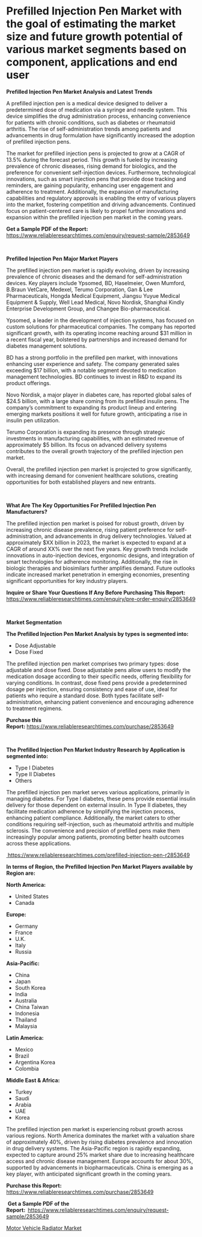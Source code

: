 <p><h1>Prefilled Injection Pen Market with the goal of estimating the market size and future growth potential of various market segments based on component, applications and end user</h1></p><p><strong>Prefilled Injection Pen Market Analysis and Latest Trends</strong></p>
<p><p>A prefilled injection pen is a medical device designed to deliver a predetermined dose of medication via a syringe and needle system. This device simplifies the drug administration process, enhancing convenience for patients with chronic conditions, such as diabetes or rheumatoid arthritis. The rise of self-administration trends among patients and advancements in drug formulation have significantly increased the adoption of prefilled injection pens.</p><p>The market for prefilled injection pens is projected to grow at a CAGR of 13.5% during the forecast period. This growth is fueled by increasing prevalence of chronic diseases, rising demand for biologics, and the preference for convenient self-injection devices. Furthermore, technological innovations, such as smart injection pens that provide dose tracking and reminders, are gaining popularity, enhancing user engagement and adherence to treatment. Additionally, the expansion of manufacturing capabilities and regulatory approvals is enabling the entry of various players into the market, fostering competition and driving advancements. Continued focus on patient-centered care is likely to propel further innovations and expansion within the prefilled injection pen market in the coming years.</p></p>
<p><strong>Get a Sample PDF of the Report:&nbsp;</strong> <a href="https://www.reliableresearchtimes.com/enquiry/request-sample/2853649?utm_campaign=2205&utm_medium=2&utm_source=Github&utm_content=ia&utm_term=12032025&utm_id=prefilled-injection-pen">https://www.reliableresearchtimes.com/enquiry/request-sample/2853649</a></p>
<p>&nbsp;</p>
<p><strong>Prefilled Injection Pen Major Market Players</strong></p>
<p><p>The prefilled injection pen market is rapidly evolving, driven by increasing prevalence of chronic diseases and the demand for self-administration devices. Key players include Ypsomed, BD, Haselmeier, Owen Mumford, B.Braun VetCare, Medexel, Terumo Corporation, Gan & Lee Pharmaceuticals, Hongda Medical Equipment, Jiangsu Yuyue Medical Equipment & Supply, Well Lead Medical, Novo Nordisk, Shanghai Kindly Enterprise Development Group, and Changee Bio-pharmaceutical.</p><p>Ypsomed, a leader in the development of injection systems, has focused on custom solutions for pharmaceutical companies. The company has reported significant growth, with its operating income reaching around $31 million in a recent fiscal year, bolstered by partnerships and increased demand for diabetes management solutions.</p><p>BD has a strong portfolio in the prefilled pen market, with innovations enhancing user experience and safety. The company generated sales exceeding $17 billion, with a notable segment devoted to medication management technologies. BD continues to invest in R&D to expand its product offerings.</p><p>Novo Nordisk, a major player in diabetes care, has reported global sales of $24.5 billion, with a large share coming from its prefilled insulin pens. The company’s commitment to expanding its product lineup and entering emerging markets positions it well for future growth, anticipating a rise in insulin pen utilization.</p><p>Terumo Corporation is expanding its presence through strategic investments in manufacturing capabilities, with an estimated revenue of approximately $5 billion. Its focus on advanced delivery systems contributes to the overall growth trajectory of the prefilled injection pen market.</p><p>Overall, the prefilled injection pen market is projected to grow significantly, with increasing demand for convenient healthcare solutions, creating opportunities for both established players and new entrants.</p></p>
<p>&nbsp;</p>
<p><strong>What Are The Key Opportunities For Prefilled Injection Pen Manufacturers?</strong></p>
<p><p>The prefilled injection pen market is poised for robust growth, driven by increasing chronic disease prevalence, rising patient preference for self-administration, and advancements in drug delivery technologies. Valued at approximately $XX billion in 2023, the market is expected to expand at a CAGR of around XX% over the next five years. Key growth trends include innovations in auto-injection devices, ergonomic designs, and integration of smart technologies for adherence monitoring. Additionally, the rise in biologic therapies and biosimilars further amplifies demand. Future outlooks indicate increased market penetration in emerging economies, presenting significant opportunities for key industry players.</p></p>
<p><strong>Inquire or Share Your Questions If Any Before Purchasing This Report:</strong> <a href="https://www.reliableresearchtimes.com/enquiry/pre-order-enquiry/2853649?utm_campaign=2205&utm_medium=2&utm_source=Github&utm_content=ia&utm_term=12032025&utm_id=prefilled-injection-pen">https://www.reliableresearchtimes.com/enquiry/pre-order-enquiry/2853649</a></p>
<p>&nbsp;</p>
<p><strong>Market Segmentation</strong></p>
<p><strong>The Prefilled Injection Pen Market Analysis by types is segmented into:</strong></p>
<p><ul><li>Dose Adjustable</li><li>Dose Fixed</li></ul></p>
<p><p>The prefilled injection pen market comprises two primary types: dose adjustable and dose fixed. Dose adjustable pens allow users to modify the medication dosage according to their specific needs, offering flexibility for varying conditions. In contrast, dose fixed pens provide a predetermined dosage per injection, ensuring consistency and ease of use, ideal for patients who require a standard dose. Both types facilitate self-administration, enhancing patient convenience and encouraging adherence to treatment regimens.</p></p>
<p><strong>Purchase this Report:&nbsp;</strong><a href="https://www.reliableresearchtimes.com/purchase/2853649?utm_campaign=2205&utm_medium=2&utm_source=Github&utm_content=ia&utm_term=12032025&utm_id=prefilled-injection-pen">https://www.reliableresearchtimes.com/purchase/2853649</a></p>
<p>&nbsp;</p>
<p><strong>The Prefilled Injection Pen Market Industry Research by Application is segmented into:</strong></p>
<p><ul><li>Type I Diabetes</li><li>Type II Diabetes</li><li>Others</li></ul></p>
<p><p>The prefilled injection pen market serves various applications, primarily in managing diabetes. For Type I diabetes, these pens provide essential insulin delivery for those dependent on external insulin. In Type II diabetes, they facilitate medication adherence by simplifying the injection process, enhancing patient compliance. Additionally, the market caters to other conditions requiring self-injection, such as rheumatoid arthritis and multiple sclerosis. The convenience and precision of prefilled pens make them increasingly popular among patients, promoting better health outcomes across these applications.</p></p>
<p><a href="https://www.reliableresearchtimes.com/prefilled-injection-pen-r2853649?utm_campaign=2205&utm_medium=2&utm_source=Github&utm_content=ia&utm_term=12032025&utm_id=prefilled-injection-pen">&nbsp;https://www.reliableresearchtimes.com/prefilled-injection-pen-r2853649</a></p>
<p><strong>In terms of Region, the Prefilled Injection Pen Market Players available by Region are:</strong></p>
<p>
    <p> <strong> North America: </strong>
        <ul>
            <li>United States</li>
            <li>Canada</li>
        </ul>
        </p> 
    <p> <strong> Europe: </strong>
        <ul>
            <li>Germany</li>
            <li>France</li>
            <li>U.K.</li>
            <li>Italy</li>
            <li>Russia</li>
        </ul>
        </p> 
    <p> <strong> Asia-Pacific: </strong>
        <ul>
            <li>China</li>
            <li>Japan</li>
            <li>South Korea</li>
            <li>India</li>
            <li>Australia</li>
            <li>China Taiwan</li>
            <li>Indonesia</li>
            <li>Thailand</li>
            <li>Malaysia</li>
        </ul>
        </p> 
    <p> <strong> Latin America: </strong>
        <ul>
            <li>Mexico</li>
            <li>Brazil</li>
            <li>Argentina Korea</li>
            <li>Colombia</li>
        </ul>
        </p> 
    <p> <strong> Middle East & Africa: </strong>
        <ul>
            <li>Turkey</li>
            <li>Saudi</li>
            <li>Arabia</li>
            <li>UAE</li>
            <li>Korea</li>
        </ul>
    </p>
    </p>
<p><p>The prefilled injection pen market is experiencing robust growth across various regions. North America dominates the market with a valuation share of approximately 40%, driven by rising diabetes prevalence and innovation in drug delivery systems. The Asia-Pacific region is rapidly expanding, expected to capture around 25% market share due to increasing healthcare access and chronic disease management. Europe accounts for about 30%, supported by advancements in biopharmaceuticals. China is emerging as a key player, with anticipated significant growth in the coming years.</p></p>
<p><strong>Purchase this Report: </strong><a href="https://www.reliableresearchtimes.com/purchase/2853649?utm_campaign=2205&utm_medium=2&utm_source=Github&utm_content=ia&utm_term=12032025&utm_id=prefilled-injection-pen">https://www.reliableresearchtimes.com/purchase/2853649</a></p>
<p>&nbsp;<strong>Get a Sample PDF of the Report:&nbsp;&nbsp;</strong><a href="https://www.reliableresearchtimes.com/enquiry/request-sample/2853649?utm_campaign=2205&utm_medium=2&utm_source=Github&utm_content=ia&utm_term=12032025&utm_id=prefilled-injection-pen">https://www.reliableresearchtimes.com/enquiry/request-sample/2853649</a></p>
<p><strong></strong></p>
<p><p><a href="https://github.com/hammelximalschid/Market-Research-Report-List-1/blob/main/motor-vehicle-radiator-market.md?utm_campaign=2205&utm_medium=2&utm_source=Github&utm_content=ia&utm_term=12032025&utm_id=prefilled-injection-pen">Motor Vehicle Radiator Market</a></p></p>